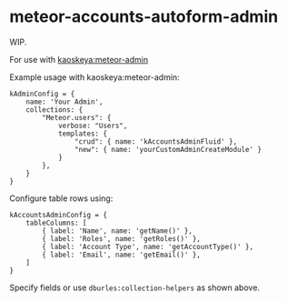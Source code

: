 # meteor-accounts-autoform-admin

WIP.

For use with [kaoskeya:meteor-admin](https://atmospherejs.com/kaoskeya/admin)

Example usage with kaoskeya:meteor-admin:

```
kAdminConfig = {
    name: 'Your Admin',
    collections: {
        "Meteor.users": { 
            verbose: "Users",
            templates: { 
                "crud": { name: 'kAccountsAdminFluid' },
                "new": { name: 'yourCustomAdminCreateModule' }
            } 
        },
    }
}
```

Configure table rows using:

```
kAccountsAdminConfig = {
    tableColumns: [
        { label: 'Name', name: 'getName()' },
        { label: 'Roles', name: 'getRoles()' },
        { label: 'Account Type', name: 'getAccountType()' },
        { label: 'Email', name: 'getEmail()' },
    ]
}
```

Specify fields or use `dburles:collection-helpers` as shown above.